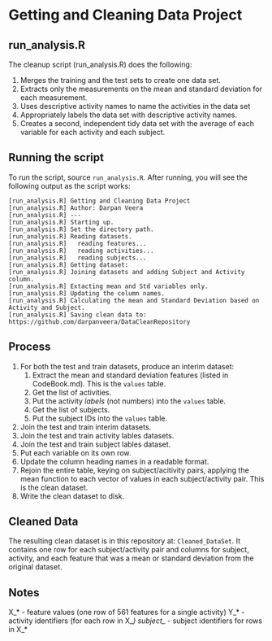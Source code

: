 # Getting and Cleaning Data Project

## run_analysis.R

The cleanup script (run_analysis.R) does the following:

1. Merges the training and the test sets to create one data set.
2. Extracts only the measurements on the mean and standard deviation for each measurement. 
3. Uses descriptive activity names to name the activities in the data set
4. Appropriately labels the data set with descriptive activity names. 
5. Creates a second, independent tidy data set with the average of each variable for each activity and each subject. 

## Running the script

To run the script, source `run_analysis.R`. After running, you will see the following output as the script works:

```
[run_analysis.R] Getting and Cleaning Data Project 
[run_analysis.R] Author: Darpan Veera
[run_analysis.R] --- 
[run_analysis.R] Starting up. 
[run_analysis.R] Set the directory path.
[run_analysis.R] Reading datasets.
[run_analysis.R]   reading features... 
[run_analysis.R]   reading activities... 
[run_analysis.R]   reading subjects... 
[run_analysis.R] Getting dataset: 
[run_analysis.R] Joining datasets and adding Subject and Activity column. 
[run_analysis.R] Extacting mean and Std variables only.
[run_analysis.R] Updating the column names. 
[run_analysis.R] Calculating the mean and Standard Deviation based on Activity and Subject.  
[run_analysis.R] Saving clean data to: https://github.com/darpanveera/DataCleanRepository
```

## Process

1. For both the test and train datasets, produce an interim dataset:
    1. Extract the mean and standard deviation features (listed in CodeBook.md). This is the `values` table.
    2. Get the list of activities.
    3. Put the activity *labels* (not numbers) into the `values` table.
    4. Get the list of subjects.
    5. Put the subject IDs into the `values` table.
2. Join the test and train interim datasets.
3. Join the test and train activity lables datasets.
4. Join the test and train subject lables dataset.
5. Put each variable on its own row.
6. Update the column heading names in a readable format.
7. Rejoin the entire table, keying on subject/acitivity pairs, applying the mean function to each vector of values in each subject/activity pair. This is the clean dataset.
8. Write the clean dataset to disk.

## Cleaned Data

The resulting clean dataset is in this repository at: `Cleaned_DataSet`. It contains one row for each subject/activity pair and columns for subject, activity, and each feature that was a mean or standard deviation from the original dataset.

## Notes

X_* - feature values (one row of 561 features for a single activity)
Y_* - activity identifiers (for each row in X_*)
subject_* - subject identifiers for rows in X_*